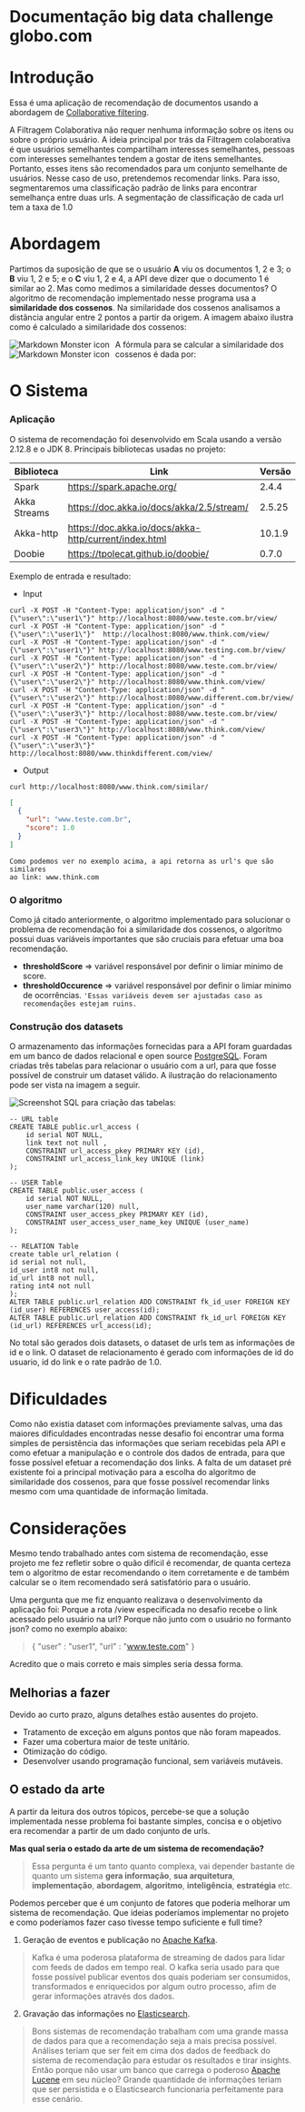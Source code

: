 # Documentação big data challenge globo.com

# Introdução
Essa é uma aplicação de recomendação de documentos usando a abordagem de [Collaborative filtering](https://en.wikipedia.org/wiki/Collaborative_filtering).

A Filtragem Colaborativa não requer nenhuma informação sobre os itens ou sobre o próprio usuário. A ideia principal por trás da Filtragem colaborativa é que usuários semelhantes compartilham interesses semelhantes, pessoas com interesses semelhantes tendem a gostar de itens semelhantes. Portanto, esses itens são recomendados para um conjunto semelhante de usuários.
Nesse caso de uso, pretendemos recomendar links. Para isso, segmentaremos uma classificação padrão de links  para encontrar semelhança entre duas urls.  A segmentação de classificação de cada url tem a taxa de 1.0

# Abordagem
Partimos da suposição de que se o usuário **A** viu os documentos 1, 2 e 3; o **B** viu 1, 2 e 5; e o **C** viu 1, 2 e 4, a API deve dizer que o documento 1 é similar ao 2.
 Mas como medimos a similaridade desses documentos? O algoritmo de recomendação implementado nesse programa usa a **similaridade dos cossenos**. Na similaridade dos cossenos analisamos a distância angular entre 2 pontos a partir da origem. A imagem abaixo ilustra como é calculado a similaridade dos cossenos:

<img src="https://miro.medium.com/max/624/1*QyQAqT7DLrPvkS4TK2RYVA.png"
alt="Markdown Monster icon"
style="float: left; margin-right: 10px;" />

A fórmula para se calcular a similaridade dos cossenos é dada por:
<img src="https://neo4j.com/docs/graph-algorithms/current/images/cosine-similarity.png"
alt="Markdown Monster icon"
style="float: left; margin-right: 10px;" />

# O Sistema
### Aplicação
O sistema de recomendação foi desenvolvido em Scala usando a versão 2.12.8 e o JDK 8.
Principais bibliotecas usadas no projeto:

|        Biblioteca        |Link|Versão                         |
|----------------|-------------------------------|-----------------------------|
|Spark			 |https://spark.apache.org/            |2.4.4|
|Akka Streams	 |https://doc.akka.io/docs/akka/2.5/stream/  |2.5.25           |
|Akka-http		 |https://doc.akka.io/docs/akka-http/current/index.html|10.1.9|
|Doobie			 |https://tpolecat.github.io/doobie/|0.7.0|

Exemplo de entrada e resultado:
- Input
```
curl -X POST -H "Content-Type: application/json" -d "{\"user\":\"user1\"}" http://localhost:8080/www.teste.com.br/view/
curl -X POST -H "Content-Type: application/json" -d "{\"user\":\"user1\"}"  http://localhost:8080/www.think.com/view/
curl -X POST -H "Content-Type: application/json" -d "{\"user\":\"user1\"}" http://localhost:8080/www.testing.com.br/view/
curl -X POST -H "Content-Type: application/json" -d "{\"user\":\"user2\"}" http://localhost:8080/www.teste.com.br/view/
curl -X POST -H "Content-Type: application/json" -d "{\"user\":\"user2\"}" http://localhost:8080/www.think.com/view/
curl -X POST -H "Content-Type: application/json" -d "{\"user\":\"user2\"}" http://localhost:8080/www.different.com.br/view/
curl -X POST -H "Content-Type: application/json" -d "{\"user\":\"user3\"}" http://localhost:8080/www.teste.com.br/view/
curl -X POST -H "Content-Type: application/json" -d "{\"user\":\"user3\"}" http://localhost:8080/www.think.com/view/
curl -X POST -H "Content-Type: application/json" -d "{\"user\":\"user3\"}" http://localhost:8080/www.thinkdifferent.com/view/
```
- Output
```
curl http://localhost:8080/www.think.com/similar/
```
```json
[
  {
    "url": "www.teste.com.br",
    "score": 1.0
  }
]
```
```
Como podemos ver no exemplo acima, a api retorna as url's que são similares
ao link: www.think.com
```


### O algoritmo
Como já citado anteriormente, o algoritmo implementado para solucionar o problema de recomendação foi a similaridade dos cossenos, o algoritmo possui duas variáveis importantes que são cruciais para efetuar uma boa recomendação.
- **thresholdScore** => variável responsável por definir o limiar minimo de score.
- **thresholdOccurence** =>  variável responsável por definir o limiar minimo de ocorrências.
`'Essas variáveis devem ser ajustadas caso as recomendações estejam ruins. `


### Construção dos datasets
O armazenamento das informações fornecidas para a API foram guardadas em um banco de dados relacional e open source [PostgreSQL](https://www.postgresql.org/).
Foram criadas três tabelas para relacionar o usuário com a url, para que fosse possível de construir um dataset válido. A ilustração do relacionamento pode ser vista na imagem a seguir.

![Screenshot](docs/db_relation.jpg)
SQL para criação das tabelas:
```
-- URL table
CREATE TABLE public.url_access (
	id serial NOT NULL,
	link text not null ,
	CONSTRAINT url_access_pkey PRIMARY KEY (id),
	CONSTRAINT url_access_link_key UNIQUE (link)
);

-- USER Table
CREATE TABLE public.user_access (
	id serial NOT NULL,
	user_name varchar(120) null,
	CONSTRAINT user_access_pkey PRIMARY KEY (id),
	CONSTRAINT user_access_user_name_key UNIQUE (user_name)
);

-- RELATION Table
create table url_relation (
id serial not null,
id_user int8 not null,
id_url int8 not null,
rating int4 not null
);
ALTER TABLE public.url_relation ADD CONSTRAINT fk_id_user FOREIGN KEY (id_user) REFERENCES user_access(id);
ALTER TABLE public.url_relation ADD CONSTRAINT fk_id_url FOREIGN KEY (id_url) REFERENCES url_access(id);
```
No total são gerados dois datasets, o dataset de urls tem as informações de id e o link. O dataset de relacionamento é gerado com informações de id do usuario, id do link e o rate padrão de 1.0.


# Dificuldades
Como não existia dataset com informações previamente salvas, uma das maiores dificuldades encontradas nesse desafio foi encontrar uma forma simples de persistência das informações que seriam recebidas pela API e como efetuar a manipulação e o controle dos dados de entrada, para que fosse possível efetuar a recomendação dos links.
A falta de um dataset pré existente foi a principal motivação para a escolha do algoritmo de similaridade dos cossenos, para que fosse possível recomendar links mesmo com uma quantidade de informação limitada.


# Considerações
Mesmo tendo trabalhado antes com sistema de recomendação, esse projeto me fez refletir sobre o quão difícil é recomendar, de quanta certeza tem o algoritmo de estar recomendando o item corretamente e de também calcular se o item recomendado será satisfatório para o usuário.

Uma pergunta que me fiz enquanto realizava o desenvolvimento da aplicação foi: Porque a rota /view especificada no desafio recebe o link acessado pelo usuário na url? Porque não junto com o usuário no formanto json? como no exemplo abaixo:
> {
> "user" : "user1",
> "url" : "www.teste.com"
> }

Acredito que o mais correto e mais simples seria dessa forma.

## Melhorias a fazer
Devido ao curto prazo, alguns detalhes estão ausentes do projeto.
- Tratamento de exceção em alguns pontos que não foram mapeados.
- Fazer uma cobertura maior de teste unitário.
- Otimização do código.
- Desenvolver usando programação funcional, sem variáveis mutáveis.


## O estado da arte
A partir da leitura dos outros tópicos, percebe-se que a solução implementada nesse problema foi bastante simples, concisa e o objetivo era recomendar a partir de um dado conjunto de urls.

**Mas qual seria o estado da arte de um sistema de recomendação?**
> Essa pergunta é um tanto quanto complexa, vai depender bastante de quanto um sistema **gera informação**, **sua arquitetura**, **implementação**, **abordagem**, **algoritmo**, **inteligência**, **estratégia** etc.

Podemos perceber que é um conjunto de fatores que poderia melhorar um sistema de recomendação. Que ideias poderíamos implementar no projeto e como poderíamos fazer caso tivesse tempo suficiente e full time?
1. Geração de eventos e publicação no [Apache Kafka](https://kafka.apache.org/).
>Kafka é uma poderosa plataforma de streaming de dados para lidar com feeds de dados em tempo real.  O kafka seria usado para que fosse possível publicar eventos dos quais poderiam ser consumidos, transformados e enriquecidos por algum outro processo, afim de gerar informações através dos dados.

2. Gravação das informações no [Elasticsearch](https://www.elastic.co/guide/en/elasticsearch/reference/current/index.html).
>Bons sistemas de recomendação trabalham com uma grande massa de dados para que a recomendação seja a mais precisa possível. Análises teriam que ser feit em cima dos dados de feedback do sistema de recomendação para estudar os resultados e tirar insights.
Então porque não usar um banco que carrega o poderoso [Apache Lucene](https://lucene.apache.org/) em seu núcleo?  Grande quantidade de informações teriam que ser persistida e o Elasticsearch funcionaria perfeitamente para esse cenário.